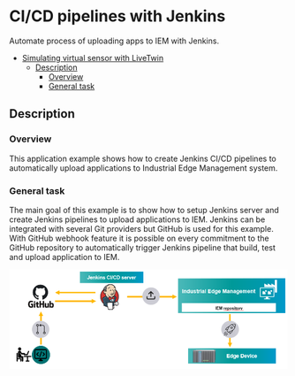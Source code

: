 # CI/CD pipelines with Jenkins 

Automate process of uploading apps to IEM with Jenkins.


- [Simulating virtual sensor with LiveTwin](#simulating-virtual-sensor-with-livetwin)
  - [Description](#description)
    - [Overview](#overview)
    - [General task](#general-task)

## Description


###  Overview
This application example shows how to create Jenkins CI/CD pipelines to automatically upload applications to Industrial Edge Management system.

### General task
The main goal of this example is to show how to setup Jenkins server and create Jenkins pipelines to upload applications to IEM. Jenkins can be integrated with several Git providers but GitHub is used for this example. With GitHub webhook feature it is possible on every commitment to the GitHub repository to automatically trigger Jenkins pipeline that build, test and upload application to IEM. 

<img src="./graphics/overview.png" width="700"/>

